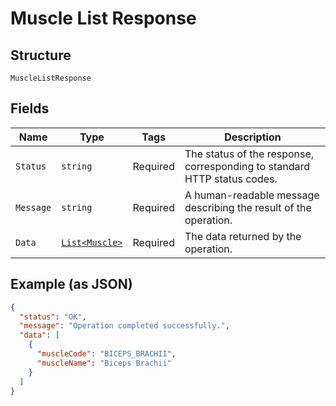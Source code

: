 
# Muscle List Response

## Structure

`MuscleListResponse`

## Fields

| Name | Type | Tags | Description |
|  --- | --- | --- | --- |
| `Status` | `string` | Required | The status of the response, corresponding to standard HTTP status codes. |
| `Message` | `string` | Required | A human-readable message describing the result of the operation. |
| `Data` | [`List<Muscle>`](../../doc/models/muscle.md) | Required | The data returned by the operation. |

## Example (as JSON)

```json
{
  "status": "OK",
  "message": "Operation completed successfully.",
  "data": [
    {
      "muscleCode": "BICEPS_BRACHII",
      "muscleName": "Biceps Brachii"
    }
  ]
}
```

